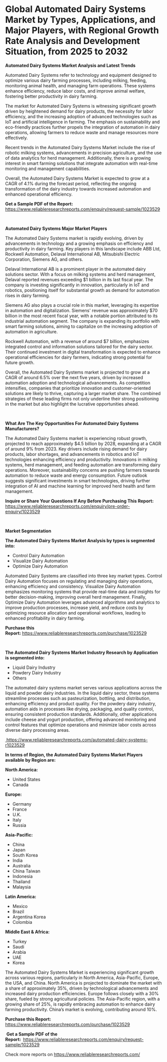 <p><h1>Global Automated Dairy Systems Market by Types, Applications, and Major Players, with Regional Growth Rate Analysis and Development Situation, from 2025 to 2032</h1></p><p><strong>Automated Dairy Systems Market Analysis and Latest Trends</strong></p>
<p><p>Automated Dairy Systems refer to technology and equipment designed to optimize various dairy farming processes, including milking, feeding, monitoring animal health, and managing farm operations. These systems enhance efficiency, reduce labor costs, and improve animal welfare, fostering better productivity in dairy farming.</p><p>The market for Automated Dairy Systems is witnessing significant growth driven by heightened demand for dairy products, the necessity for labor efficiency, and the increasing adoption of advanced technologies such as IoT and artificial intelligence in farming. The emphasis on sustainability and eco-friendly practices further propels the integration of automation in dairy operations, allowing farmers to reduce waste and manage resources more effectively.</p><p>Recent trends in the Automated Dairy Systems Market include the rise of robotic milking systems, advancements in precision agriculture, and the use of data analytics for herd management. Additionally, there is a growing interest in smart farming solutions that integrate automation with real-time monitoring and management capabilities.</p><p>Overall, the Automated Dairy Systems Market is expected to grow at a CAGR of 4.1% during the forecast period, reflecting the ongoing transformation of the dairy industry towards increased automation and enhanced operational efficiency.</p></p>
<p><strong>Get a Sample PDF of the Report:&nbsp;</strong> <a href="https://www.reliableresearchreports.com/enquiry/request-sample/1023529?utm_campaign=2201&utm_medium=2&utm_source=Github&utm_content=ia&utm_term=05032025&utm_id=automated-dairy-systems">https://www.reliableresearchreports.com/enquiry/request-sample/1023529</a></p>
<p>&nbsp;</p>
<p><strong>Automated Dairy Systems Major Market Players</strong></p>
<p><p>The Automated Dairy Systems market is rapidly evolving, driven by advancements in technology and a growing emphasis on efficiency and productivity in dairy farming. Key players in this landscape include ABB Ltd, Rockwell Automation, Delaval International AB, Mitsubishi Electric Corporation, Siemens AG, and others. </p><p>Delaval International AB is a prominent player in the automated dairy solutions sector. With a focus on milking systems and herd management, Delaval reported revenues exceeding $1 billion in its last fiscal year. The company is investing significantly in innovation, particularly in IoT and robotics, positioning itself for substantial growth as demand for automation rises in dairy farming.</p><p>Siemens AG also plays a crucial role in this market, leveraging its expertise in automation and digitalization. Siemens' revenue was approximately $70 billion in the most recent fiscal year, with a notable portion attributed to its industrial automation segment. The company is expanding its portfolio with smart farming solutions, aiming to capitalize on the increasing adoption of automation in agriculture.</p><p>Rockwell Automation, with a revenue of around $7 billion, emphasizes integrated control and information solutions tailored for the dairy sector. Their continued investment in digital transformation is expected to enhance operational efficiencies for dairy farmers, indicating strong potential for future growth.</p><p>Overall, the Automated Dairy Systems market is projected to grow at a CAGR of around 6.5% over the next five years, driven by increased automation adoption and technological advancements. As competition intensifies, companies that prioritize innovation and customer-oriented solutions are likely to thrive, capturing a larger market share. The combined strategies of these leading firms not only underline their strong positioning in the market but also highlight the lucrative opportunities ahead.</p></p>
<p>&nbsp;</p>
<p><strong>What Are The Key Opportunities For Automated Dairy Systems Manufacturers?</strong></p>
<p><p>The Automated Dairy Systems market is experiencing robust growth, projected to reach approximately $4.5 billion by 2028, expanding at a CAGR of around 9% from 2023. Key drivers include rising demand for dairy products, labor shortages, and advancements in robotics and IoT technologies enhancing efficiency and productivity. Innovations in milking systems, herd management, and feeding automation are transforming dairy operations. Moreover, sustainability concerns are pushing farmers towards automation to reduce waste and energy consumption. Future outlook suggests significant investments in smart technologies, driving further integration of AI and machine learning for improved herd health and farm management.</p></p>
<p><strong>Inquire or Share Your Questions If Any Before Purchasing This Report:</strong> <a href="https://www.reliableresearchreports.com/enquiry/pre-order-enquiry/1023529?utm_campaign=2201&utm_medium=2&utm_source=Github&utm_content=ia&utm_term=05032025&utm_id=automated-dairy-systems">https://www.reliableresearchreports.com/enquiry/pre-order-enquiry/1023529</a></p>
<p>&nbsp;</p>
<p><strong>Market Segmentation</strong></p>
<p><strong>The Automated Dairy Systems Market Analysis by types is segmented into:</strong></p>
<p><ul><li>Control Dairy Automation</li><li>Visualize Dairy Automation</li><li>Optimize Dairy Automation</li></ul></p>
<p><p>Automated Dairy Systems are classified into three key market types. Control Dairy Automation focuses on regulating and managing dairy operations, enhancing efficiency and consistency. Visualize Dairy Automation emphasizes monitoring systems that provide real-time data and insights for better decision-making, improving overall herd management. Finally, Optimize Dairy Automation leverages advanced algorithms and analytics to improve production processes, increase yield, and reduce costs by optimizing resource allocation and operational workflows, leading to enhanced profitability in dairy farming.</p></p>
<p><strong>Purchase this Report:&nbsp;</strong><a href="https://www.reliableresearchreports.com/purchase/1023529?utm_campaign=2201&utm_medium=2&utm_source=Github&utm_content=ia&utm_term=05032025&utm_id=automated-dairy-systems">https://www.reliableresearchreports.com/purchase/1023529</a></p>
<p>&nbsp;</p>
<p><strong>The Automated Dairy Systems Market Industry Research by Application is segmented into:</strong></p>
<p><ul><li>Liquid Dairy Industry</li><li>Powdery Dairy Industry</li><li>Others</li></ul></p>
<p><p>The automated dairy systems market serves various applications across the liquid and powder dairy industries. In the liquid dairy sector, these systems streamline processes such as pasteurization, bottling, and distribution, enhancing efficiency and product quality. For the powdery dairy industry, automation aids in processes like drying, packaging, and quality control, ensuring consistent production standards. Additionally, other applications include cheese and yogurt production, offering advanced monitoring and control features that optimize operations and minimize labor costs across diverse dairy processing areas.</p></p>
<p><a href="https://www.reliableresearchreports.com/automated-dairy-systems-r1023529?utm_campaign=2201&utm_medium=2&utm_source=Github&utm_content=ia&utm_term=05032025&utm_id=automated-dairy-systems">&nbsp;https://www.reliableresearchreports.com/automated-dairy-systems-r1023529</a></p>
<p><strong>In terms of Region, the Automated Dairy Systems Market Players available by Region are:</strong></p>
<p>
    <p> <strong> North America: </strong>
        <ul>
            <li>United States</li>
            <li>Canada</li>
        </ul>
        </p> 
    <p> <strong> Europe: </strong>
        <ul>
            <li>Germany</li>
            <li>France</li>
            <li>U.K.</li>
            <li>Italy</li>
            <li>Russia</li>
        </ul>
        </p> 
    <p> <strong> Asia-Pacific: </strong>
        <ul>
            <li>China</li>
            <li>Japan</li>
            <li>South Korea</li>
            <li>India</li>
            <li>Australia</li>
            <li>China Taiwan</li>
            <li>Indonesia</li>
            <li>Thailand</li>
            <li>Malaysia</li>
        </ul>
        </p> 
    <p> <strong> Latin America: </strong>
        <ul>
            <li>Mexico</li>
            <li>Brazil</li>
            <li>Argentina Korea</li>
            <li>Colombia</li>
        </ul>
        </p> 
    <p> <strong> Middle East & Africa: </strong>
        <ul>
            <li>Turkey</li>
            <li>Saudi</li>
            <li>Arabia</li>
            <li>UAE</li>
            <li>Korea</li>
        </ul>
    </p>
    </p>
<p><p>The Automated Dairy Systems Market is experiencing significant growth across various regions, particularly in North America, Asia-Pacific, Europe, the USA, and China. North America is projected to dominate the market with a share of approximately 35%, driven by technological advancements and increased dairy production efficiencies. Europe follows closely with a 30% share, fueled by strong agricultural policies. The Asia-Pacific region, with a growing share of 25%, is rapidly embracing automation to enhance dairy farming productivity. China’s market is evolving, contributing around 10%.</p></p>
<p><strong>Purchase this Report: </strong><a href="https://www.reliableresearchreports.com/purchase/1023529?utm_campaign=2201&utm_medium=2&utm_source=Github&utm_content=ia&utm_term=05032025&utm_id=automated-dairy-systems">https://www.reliableresearchreports.com/purchase/1023529</a></p>
<p>&nbsp;<strong>Get a Sample PDF of the Report:&nbsp;&nbsp;</strong><a href="https://www.reliableresearchreports.com/enquiry/request-sample/1023529?utm_campaign=2201&utm_medium=2&utm_source=Github&utm_content=ia&utm_term=05032025&utm_id=automated-dairy-systems">https://www.reliableresearchreports.com/enquiry/request-sample/1023529</a></p>
<p><strong></strong></p>
<p>Check more reports on <a href="https://www.reliableresearchreports.com/?utm_campaign=2201&utm_medium=2&utm_source=Github&utm_content=ia&utm_term=05032025&utm_id=automated-dairy-systems">https://www.reliableresearchreports.com/</a></p>